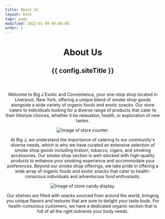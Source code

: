 ```yaml
---
title: About Us
layout: base
tags: page
modified: 2022-01-09 00:00:00
order: 1
---
```

 <header>
     <header class="bg-black mb-20">
      <h1 class="pt-16 md:pt-24 px-4 text-center">
        <span class="text-4xl md:text-8xl font-bold leading-none text-transparent bg-clip-text bg-gradient-to-r from-indigo-400 via-purple-300 to-pink-300 px-4">
         About Us
        </span>
      </h1>
      <h2 class="py-6 md:py-20 text-xl md:text-3xl font-bold text-center text-purple-300 px-4 uppercase">
        {{ config.siteTitle }}
      </h2>
    </header>

<div class="min-h-screen max-w-6xl mx-auto">

<section class="prose md:prose-lg mx-auto max-w-5xl px-4">



<p>Welcome to Big J Exotic and Convenience, your one-stop shop located in Liverpool, New York, offering a unique blend of smoke shop goods alongside a wide variety of organic foods and exotic snacks. Our store caters to individuals looking for a diverse range of products that cater to their lifestyle choices, whether it be relaxation, health, or exploration of new tastes.</p>

<img src="/images/wall.webp" alt="Image of store counter." class="mx-auto">

<p>At Big J, we understand the importance of catering to our community's diverse needs, which is why we have curated an extensive selection of smoke shop goods including kratom, tobacco, cigars, and smoking accessories. Our smoke shop section is well-stocked with high-quality products to enhance your smoking experience and accommodate your preferences. Beyond our smoke shop offerings, we take pride in offering a wide array of organic foods and exotic snacks that cater to health-conscious individuals and adventurous food enthusiasts.</p>

<img src="/images/candy01.webp" alt="Image of store candy display." class="mx-auto">

<p>Our shelves are filled with snacks sourced from around the world, bringing you unique flavors and textures that are sure to delight your taste buds. For health-conscious customers, we have a dedicated organic section that is full of all the right nutrients your body needs. </p>
</section>
